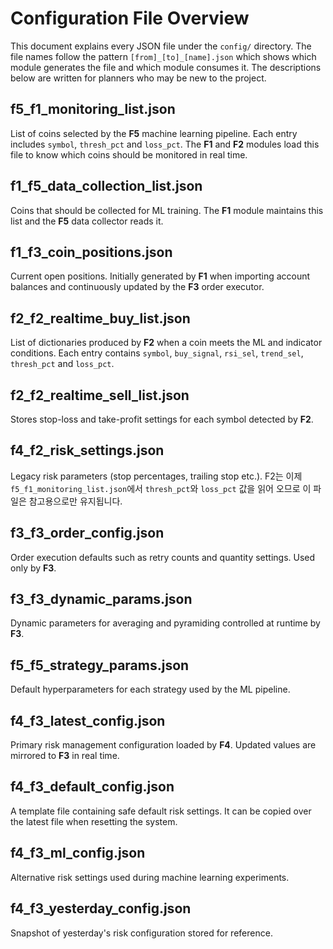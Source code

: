 # Configuration File Overview

This document explains every JSON file under the `config/` directory. The file names follow the pattern
`[from]_[to]_[name].json` which shows which module generates the file and which module consumes it.
The descriptions below are written for planners who may be new to the project.


## f5_f1_monitoring_list.json
List of coins selected by the **F5** machine learning pipeline. Each entry includes
`symbol`, `thresh_pct` and `loss_pct`. The **F1** and **F2** modules
load this file to know which coins should be monitored in real time.

## f1_f5_data_collection_list.json
Coins that should be collected for ML training. The **F1** module maintains this list and the
**F5** data collector reads it.


## f1_f3_coin_positions.json
Current open positions. Initially generated by **F1** when importing account balances
and continuously updated by the **F3** order executor.

## f2_f2_realtime_buy_list.json
List of dictionaries produced by **F2** when a coin meets the ML and indicator
conditions. Each entry contains `symbol`, `buy_signal`, `rsi_sel`, `trend_sel`,
`thresh_pct` and `loss_pct`.

## f2_f2_realtime_sell_list.json
Stores stop-loss and take-profit settings for each symbol detected by **F2**.

## f4_f2_risk_settings.json
Legacy risk parameters (stop percentages, trailing stop etc.). F2는 이제 `f5_f1_monitoring_list.json`에서
`thresh_pct`와 `loss_pct` 값을 읽어 오므로 이 파일은 참고용으로만 유지됩니다.

## f3_f3_order_config.json
Order execution defaults such as retry counts and quantity settings. Used only by **F3**.

## f3_f3_dynamic_params.json
Dynamic parameters for averaging and pyramiding controlled at runtime by **F3**.


## f5_f5_strategy_params.json
Default hyperparameters for each strategy used by the ML pipeline.

## f4_f3_latest_config.json
Primary risk management configuration loaded by **F4**. Updated values are mirrored to
**F3** in real time.

## f4_f3_default_config.json
A template file containing safe default risk settings. It can be copied over the latest
file when resetting the system.

## f4_f3_ml_config.json
Alternative risk settings used during machine learning experiments.

## f4_f3_yesterday_config.json
Snapshot of yesterday's risk configuration stored for reference.

